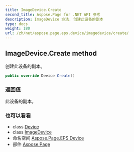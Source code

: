 ```yaml
---
title: ImageDevice.Create
second_title: Aspose.Page for .NET API 参考
description: ImageDevice 方法. 创建此设备的副本
type: docs
weight: 180
url: /zh/net/aspose.page.eps.device/imagedevice/create/
---
```

## ImageDevice.Create method

创建此设备的副本。

```csharp
public override Device Create()
```

### 返回值

此设备的副本。

### 也可以看看

* class [Device](../../../aspose.page/device/)
* class [ImageDevice](../)
* 命名空间 [Aspose.Page.EPS.Device](../../imagedevice/)
* 部件 [Aspose.Page](../../../)


